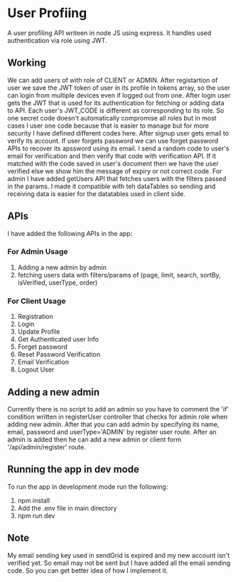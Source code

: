 # User Profiing 
A user profiling API writeen in node JS using express. It handles used authentication via role using JWT.

## Working
We can add users of with role of CLIENT or ADMIN. After registartion of user we save the JWT token of user in its profile in tokens array, so the user can login from multiple devices even if logged out from one. After login user gets the JWT that is used for its authentication for fetching or adding data to API. Each user's JWT_CODE is different as corresponding to its role. So one secret code doesn't automatically compromise all roles but in most cases I user one code because that is easier to manage but for more security I have defined different codes here.
After signup user gets email to verify its account. If user forgets password we can use forget password APIs to recover its apssword using its email. I send a random code to user's email for verification and then verify that code with verification API. If it matched with the code saved in user's document then we have the user verified else we show him the message of expiry or not correct code.
For admin I have added getUsers API that fetches users with the filters passed in the params. I made it compatible with teh dataTables so sending and receiving data is easier for the datatables used in client side.

## APIs
I have added the following APIs in the app:
 ### For Admin Usage
 1. Adding a new admin by admin
 2. fetching users data with filters/params of (page, limit, search, sortBy, isVerified, userType, order)

 ### For Client Usage
 1. Registration
 2. Login
 3. Update Profile
 4. Get Authenticated user Info
 5. Forget password
 6. Reset Password Verification
 7. Email Verification
 8. Logout User


## Adding a new admin
Currently there is no script to add an admin so you have to comment the 'if' condition written in registerUser controller that checks for admin role when adding new admin. After that you can add admin by specifying its name, email, password and userType='ADMIN' by register user route. After an admin is added then he can add a new admin or client form '/api/admin/register' route.

## Running the app in dev mode
To run the app in development mode run the following:
1. npm install
2. Add the .env file in main directory
2. npm run dev

## Note
My email sending key used in sendGrid is expired and my new account isn't verified yet. So email may not be sent but I have added all the email sending code. So you can get better idea of how I implement it.